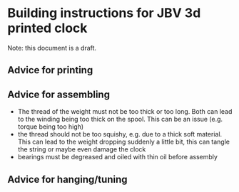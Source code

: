 # Building instructions for JBV 3d printed clock
Note: this document is a draft.


## Advice for printing
## Advice for assembling
- The thread of the weight must not be too thick or too long. Both can lead to the winding being too thick on the spool. This can be an issue (e.g. torque being too high)
- the thread should not be too squishy, e.g. due to a thick soft material. This can lead to the weight dropping suddenly a little bit, this can tangle the string or maybe even damage the clock
- bearings must be degreased and oiled with thin oil before assembly

## Advice for hanging/tuning
